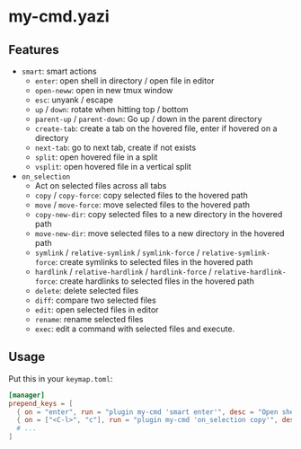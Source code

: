 # my-cmd.yazi

## Features

- `smart`: smart actions
    - `enter`: open shell in directory / open file in editor
    - `open-neww`: open in new tmux window
    - `esc`: unyank / escape
    - `up` / `down`: rotate when hitting top / bottom
    - `parent-up` / `parent-down`: Go up / down in the parent directory
    - `create-tab`: create a tab on the hovered file, enter if hovered on a directory
    - `next-tab`: go to next tab, create if not exists
    - `split`: open hovered file in a split
    - `vsplit`: open hovered file in a vertical split
- `on_selection`
    - Act on selected files across all tabs
    - `copy` / `copy-force`: copy selected files to the hovered path
    - `move` / `move-force`: move selected files to the hovered path
    - `copy-new-dir`: copy selected files to a new directory in the hovered path
    - `move-new-dir`: move selected files to a new directory in the hovered path
    - `symlink` / `relative-symlink` / `symlink-force` / `relative-symlink-force`: create symlinks to selected files in the hovered path
    - `hardlink` / `relative-hardlink` / `hardlink-force` / `relative-hardlink-force`: create hardlinks to selected files in the hovered path
    - `delete`: delete selected files
    - `diff`: compare two selected files
    - `edit`: open selected files in editor
    - `rename`: rename selected files
    - `exec`: edit a command with selected files and execute.

## Usage

Put this in your `keymap.toml`:

```toml
[manager]
prepend_keys = [
  { on = "enter", run = "plugin my-cmd 'smart enter'", desc = "Open shell / edit file" },
  { on = ["<C-l>", "c"], run = "plugin my-cmd 'on_selection copy'", desc = "Copy selected files here" },
  # ...
]
```
